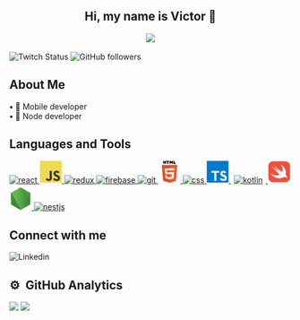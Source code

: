 <h2 align="center">Hi, my name is Victor 👋</h2>

<p align="center">
<img src="https://i.imgur.com/zYBKQvY.jpeg"  height="295">
</p>


![Twitch Status](https://img.shields.io/twitch/status/victor_ysla)
![GitHub followers](https://img.shields.io/github/followers/VictorYsla)


<h2 align="">About Me</h2>

**•** 📲 Mobile developer  
**•** 💚 Node developer

<h2>Languages and Tools</h2>

<p align="left">
  <a href="https://reactjs.org/" rel="nofollow">
    <img src="https://camo.githubusercontent.com/09807580255133e183e7ecbe8396db64f40099852b08d49de866b4d8d7a56180/68747470733a2f2f75706c6f61642e77696b696d656469612e6f72672f77696b6970656469612f636f6d6d6f6e732f7468756d622f612f61372f52656163742d69636f6e2e7376672f3131353070782d52656163742d69636f6e2e7376672e706e67" alt="react" width="40" height="40" style="max-width: 100%;">
  </a>
  <a href="https://developer.mozilla.org/en-US/docs/Web/JavaScript" rel="nofollow">
    <img src="https://raw.githubusercontent.com/devicons/devicon/master/icons/javascript/javascript-original.svg" alt="javascript" width="40" height="40" style="max-width: 100%;">
  </a>
  <a href="https://redux.js.org/" rel="nofollow">
    <img src="https://camo.githubusercontent.com/3571c6a819e8bb9d9e7cd26fe644ff1e480335c58432a872d69923c177e082c8/68747470733a2f2f72656475782e6a732e6f72672f696d672f72656475782e737667" alt="redux" width="40" height="40" style="max-width: 100%;">
  </a>
  <a href="https://firebase.google.com/" rel="nofollow">
    <img src="https://camo.githubusercontent.com/f19579bd4b5f0b9812474d8109d5882710dad0399d94497a26ea79dc01dea234/68747470733a2f2f7777772e766563746f726c6f676f2e7a6f6e652f6c6f676f732f66697265626173652f66697265626173652d69636f6e2e737667" alt="firebase" width="40" height="40" style="max-width: 100%;">
  </a>
  <a href="https://git-scm.com/" rel="nofollow">
    <img src="https://camo.githubusercontent.com/ff5301ef7472dbdf522b776167a8af8c326299fe8175e53f6b052bbcc04533e3/68747470733a2f2f7777772e766563746f726c6f676f2e7a6f6e652f6c6f676f732f6769742d73636d2f6769742d73636d2d69636f6e2e737667" alt="git" width="40" height="40" style="max-width: 100%;">
  </a>
  <a href="https://developer.mozilla.org/en-US/docs/Web/HTML" rel="nofollow">
    <img src="https://raw.githubusercontent.com/devicons/devicon/master/icons/html5/html5-original-wordmark.svg" alt="html5" width="40" height="40" style="max-width: 100%;">
  </a>
  <a href="https://developer.mozilla.org/en-US/docs/Web/CSS" rel="nofollow">
    <img src="https://camo.githubusercontent.com/199d38eeb4d2e72bca9bdb11a7eb29a39049f45da886883e8520698e16db6a35/68747470733a2f2f75706c6f61642e77696b696d656469612e6f72672f77696b6970656469612f636f6d6d6f6e732f642f64352f435353335f6c6f676f5f616e645f776f72646d61726b2e737667" alt="css" width="40" height="40" style="max-width: 100%;">
  </a>
  <a href="https://www.typescriptlang.org/" rel="nofollow">
    <img src="https://raw.githubusercontent.com/devicons/devicon/master/icons/typescript/typescript-original.svg" alt="typescript" width="40" height="40" style="max-width: 100%;">
  </a>
  <a href="https://kotlinlang.org/" rel="nofollow">
    <img src="https://pbs.twimg.com/profile_images/1399329694340747271/T5fbWxtN_400x400.png" alt="kotlin" width="40" height="40" style="background-color:white; padding:5px; border-radius:5px;">
  </a>
  <a href="https://developer.apple.com/swift/" rel="nofollow">
    <img src="https://raw.githubusercontent.com/devicons/devicon/master/icons/swift/swift-original.svg" alt="swift" width="40" height="40" style="max-width: 100%;">
  </a>
  <a href="https://nodejs.org/en/" rel="nofollow">
    <img src="https://raw.githubusercontent.com/devicons/devicon/master/icons/nodejs/nodejs-original.svg" alt="nodejs" width="40" height="40" style="max-width: 100%;">
  </a>
  <a href="https://nestjs.com/" rel="nofollow">
    <img src="https://nestjs.com/logo-small-gradient.76616405.svg" alt="nestjs" width="40" height="40" style="max-width: 100%;">
  </a>
</p>


<h2>Connect with me</h2>

<img alt="Linkedin" title="VictorYsla" src="https://camo.githubusercontent.com/8c0692475a5bfc1d9e7361074bdb648e567cae7b5b40ffd32adae31180b0d7b6/68747470733a2f2f696d672e736869656c64732e696f2f62616467652f4c696e6b6564496e2d3030373742353f7374796c653d666f722d7468652d6261646765266c6f676f3d6c696e6b6564696e266c6f676f436f6c6f723d7768697465" data-canonical-src="https://www.linkedin.com/in/fernando-gallardo-ysla-667a12206/" style="max-width: 100%;">

<h2 class="heading-element" dir="auto">⚙️ &nbsp;GitHub Analytics</h2>

<img height="180em" src="https://camo.githubusercontent.com/37c22bf0f494520881863d5426fe537b8cb962900989ab123675934419b7dbe0/68747470733a2f2f6769746875622d726561646d652d73746174732d65696768742d74686574612e76657263656c2e6170702f6170692f746f702d6c616e67732f3f757365726e616d653d566963746f7259736c61266c61796f75743d636f6d70616374266c616e67735f636f756e743d38267468656d653d616c676f6c6961" data-canonical-src="https://github-readme-stats-eight-theta.vercel.app/api?username=VictorYsla&amp;show_icons=true&amp;theme=algolia&amp;include_all_commits=true&amp;count_private=true" style="max-width: 100%;">

<img height="180em" src="https://github-readme-stats-eight-theta.vercel.app/api/top-langs/?username=VictorYsla&layout=compact&langs_count=8&theme=algolia" data-canonical-src="https://github-readme-stats-eight-theta.vercel.app/api/top-langs/?username=VictorYsla&amp;layout=compact&amp;langs_count=8&amp;theme=algolia" style="max-width: 100%;">
<!--
**VictorYsla/VictorYsla** is a ✨ _special_ ✨ repository because its `README.md` (this file) appears on your GitHub profile.

Here are some ideas to get you started:

- 🔭 I’m currently working on ...
- 🌱 I’m currently learning ...
- 👯 I’m looking to collaborate on ...
- 🤔 I’m looking for help with ...
- 💬 Ask me about ...
- 📫 How to reach me: ...
- 😄 Pronouns: ...
- ⚡ Fun fact: ...
-->

